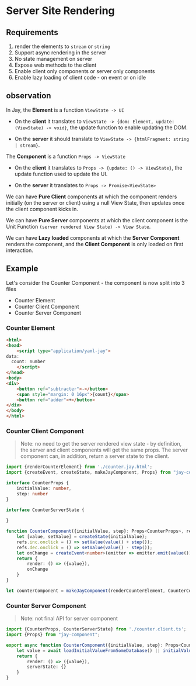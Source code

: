 # Server Site Rendering
  
## Requirements

1. render the elements to `stream` or `string`
2. Support async rendering in the server
3. No state management on server
4. Expose web methods to the client
5. Enable client only components or server only components
6. Enable lazy loading of client code - on event or on idle

## observation

In Jay, the **Element** is a function `ViewState -> UI`
                                                  
* On the **client** it translates to 
`ViewState -> {dom: Element, update: (ViewState) -> void}`, the update function to enable updating the DOM.

* On the **server** it should translate to 
`ViewState -> {htmlFragment: string | stream}`.

The **Component** is a function `Props -> ViewState`

* On the **client** it translates to 
`Props -> {update: () -> ViewState}`, the update function used to update the UI.

* On the **server** it translates to 
`Props -> Promise<ViewState>`

We can have **Pure Client** components at which the component renders initially (on the server or client) using 
a null View State, then updates once the client component kicks in.

We can have **Pure Server** components at which the client component is the Unit Function 
`(server rendered View State) -> View State`.

We can have **Lazy loaded** components at which the **Server Component** renders the component, and the 
**Client Component** is only loaded on first interaction.

## Example

Let's consider the Counter Component - the component is now split into 3 files

* Counter Element
* Counter Client Component
* Counter Server Component

### Counter Element
```html
<html>
<head>
    <script type="application/yaml-jay">
data:
  count: number
    </script>
</head>
<body>
<div>
    <button ref="subtracter">-</button>
    <span style="margin: 0 16px">{count}</span>
    <button ref="adder">+</button>
</div>
</body>
</html>
```

### Counter Client Component
> Note: no need to get the server rendered view state - by definition, the server and client components will get 
> the same props. The server component can, in addition, return a server state to the client.
```typescript
import {renderCounterElement} from './counter.jay.html';
import {createEvent, createState, makeJayComponent, Props} from "jay-component";

interface CounterProps {
    initialValue: number,
    step: number
}

interface CounterServerState {
    
}

function CounterComponent({initialValue, step}: Props<CounterProps>, refs: CounterRefs, serverState: CounterServerState) {
    let [value, setValue] = createState(initialValue);
    refs.inc.onclick = () => setValue(value() + step());
    refs.dec.onclick = () => setValue(value() - step());
    let onChange = createEvent<number>(emitter => emitter.emit(value()))
    return {
        render: () => ({value}),
        onChange
    }
}

let counterComponent = makeJayComponent(renderCounterElement, CounterComponent)
```

### Counter Server Component
> Note: not final API for server component 
```typescript
import {CounterProps, CounterServerState} from './counter.client.ts';
import {Props} from "jay-component";

export async function CounterComponent({initialValue, step}: Props<CounterProps>) {
    let value = await loadInitialValueFromSomeDatabase() || initialValue();
    return {
        render: () => ({value}),
        serverState: {}
    }
}
```